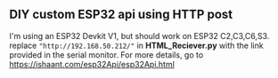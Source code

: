 ## DIY custom ESP32 api using HTTP post

I'm using an ESP32 Devkit V1, but should work on ESP32 C2,C3,C6,S3.
replace ```"http://192.168.50.212/"``` in  **HTML_Reciever.py** with the link provided in the
serial monitor.
For more details, go to https://ishaant.com/esp32Api/esp32Api.html
